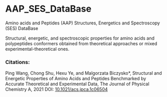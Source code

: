 # AAP_SES_DataBase

Amino acids and Peptides (AAP) Structures, Energetics and Spectroscopy (SES) DataBase

Structural, energetic, and spectroscopic properties for amino acids and polypeptides conformers obtained from theoretical approaches or mixed experimental-theoretical ones. 


### Citations:
Ping Wang, Chong Shu, Hexu Ye, and Malgorzata Biczysko*, Structural and Energetic Properties of Amino Acids and Peptides Benchmarked by Accurate Theoretical and Experimental Data, The Journal of Physical Chemistry A, 2021 DOI: [10.1021/acs.jpca.1c06504](https://pubs.acs.org/doi/10.1021/acs.jpca.1c06504)


